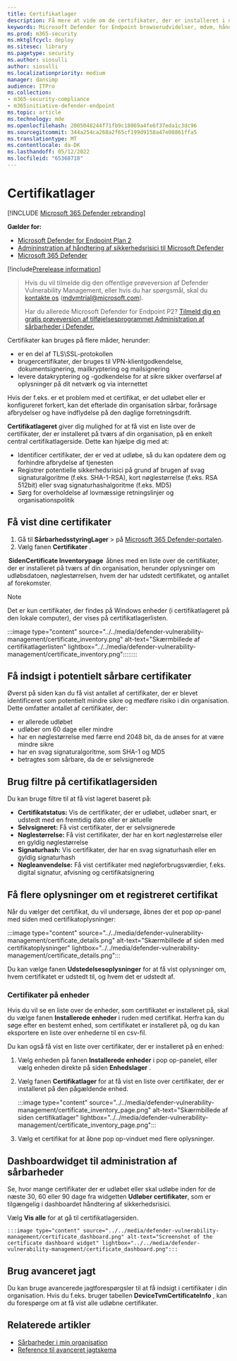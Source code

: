 ```yaml
---
title: Certifikatlager
description: Få mere at vide om de certifikater, der er installeret i dit miljø
keywords: Microsoft Defender for Endpoint browserudvidelser, mdvm, håndtering af sikkerhedsrisici
ms.prod: m365-security
ms.mktglfcycl: deploy
ms.sitesec: library
ms.pagetype: security
ms.author: siosulli
author: siosulli
ms.localizationpriority: medium
manager: dansimp
audience: ITPro
ms.collection:
- m365-security-compliance
- m365initiative-defender-endpoint
ms.topic: article
ms.technology: mde
ms.openlocfilehash: 2005048244f71fb9c18069a4fe6f37eda1c3dc96
ms.sourcegitcommit: 344a254ca268a2f65cf199d9158a47e08861ffa5
ms.translationtype: MT
ms.contentlocale: da-DK
ms.lasthandoff: 05/12/2022
ms.locfileid: "65368718"
---
```

# <a name="certificate-inventory"></a>Certifikatlager

[!INCLUDE [Microsoft 365 Defender rebranding](../../includes/microsoft-defender.md)]

**Gælder for:**

- [Microsoft Defender for Endpoint Plan 2](https://go.microsoft.com/fwlink/?linkid=2154037)
- [Admininstration af håndtering af sikkerhedsrisici til Microsoft Defender](index.yml)
- [Microsoft 365 Defender](https://go.microsoft.com/fwlink/?linkid=2118804)

[!include[Prerelease information](../../includes/prerelease.md)]

> Hvis du vil tilmelde dig den offentlige prøveversion af Defender Vulnerability Management, eller hvis du har spørgsmål, skal du [kontakte os](mailto:mdvmtrial@microsoft.com) (mdvmtrial@microsoft.com).
>
> Har du allerede Microsoft Defender for Endpoint P2? [Tilmeld dig en gratis prøveversion af tilføjelsesprogrammet Administration af sårbarheder i Defender.](https://signup.microsoft.com/get-started/signup?products=5908ecaa-b8a7-4a04-b6c0-d44fd934b6f2)

Certifikater kan bruges på flere måder, herunder:

- er en del af TLS\SSL-protokollen
- brugercertifikater, der bruges til VPN-klientgodkendelse, dokumentsignering, mailkryptering og mailsignering
- levere datakryptering og -godkendelse for at sikre sikker overførsel af oplysninger på dit netværk og via internettet

Hvis der f.eks. er et problem med et certifikat, er det udløbet eller er konfigureret forkert, kan det efterlade din organisation sårbar, forårsage afbrydelser og have indflydelse på den daglige forretningsdrift.

**Certifikatlageret** giver dig mulighed for at få vist en liste over de certifikater, der er installeret på tværs af din organisation, på en enkelt central certifikatlagerside. Dette kan hjælpe dig med at:  

- Identificer certifikater, der er ved at udløbe, så du kan opdatere dem og forhindre afbrydelse af tjenesten
- Registrer potentielle sikkerhedsrisici på grund af brugen af svag signaturalgoritme (f.eks. SHA-1-RSA), kort nøglestørrelse (f.eks. RSA 512bit) eller svag signaturhashalgoritme (f.eks. MD5)
- Sørg for overholdelse af lovmæssige retningslinjer og organisationspolitik

## <a name="view-your-certificates"></a>Få vist dine certifikater

1. Gå til **SårbarhedsstyringLager** >  på [Microsoft 365 Defender-portalen](https://security.microsoft.com).
2. Vælg fanen **Certifikater** .

 **SidenCertificate Inventorypage**  åbnes med en liste over de certifikater, der er installeret på tværs af din organisation, herunder oplysninger om udløbsdatoen, nøglestørrelsen, hvem der har udstedt certifikatet, og antallet af forekomster.

> [!Note]
> Det er kun certifikater, der findes på Windows enheder (i certifikatlageret på den lokale computer), der vises på certifikatlagerlisten.

   :::image type="content" source="../../media/defender-vulnerability-management/certificate_inventory.png" alt-text="Skærmbillede af certifikatlagerlisten" lightbox="../../media/defender-vulnerability-management/certificate_inventory.png"::::::::

## <a name="gain-insights-into-potentially-vulnerable-certificates"></a>Få indsigt i potentielt sårbare certifikater

Øverst på siden kan du få vist antallet af certifikater, der er blevet identificeret som potentielt mindre sikre og medføre risiko i din organisation. Dette omfatter antallet af certifikater, der:  

- er allerede udløbet
- udløber om 60 dage eller mindre
- har en nøglestørrelse med færre end 2048 bit, da de anses for at være mindre sikre
- har en svag signaturalgoritme, som SHA-1 og MD5
- betragtes som sårbare, da de er selvsignerede

## <a name="use-filters-on-the-certificate-inventory-page"></a>Brug filtre på certifikatlagersiden

Du kan bruge filtre til at få vist lageret baseret på:

- **Certifikatstatus:** Vis de certifikater, der er udløbet, udløber snart, er udstedt med en fremtidig dato eller er aktuelle
- **Selvsigneret:** Få vist certifikater, der er selvsignerede
- **Nøglestørrelse:** Få vist certifikater, der har en kort nøglestørrelse eller en gyldig nøglestørrelse
- **Signaturhash:** Vis certifikater, der har en svag signaturhash eller en gyldig signaturhash
- **Nøgleanvendelse:** Få vist certifikater med nøgleforbrugsværdier, f.eks. digital signatur, afvisning og certifikatsignering

## <a name="get-more-information-on-a-discovered-certificate"></a>Få flere oplysninger om et registreret certifikat

Når du vælger det certifikat, du vil undersøge, åbnes der et pop op-panel med siden med certifikatoplysninger:

   :::image type="content" source="../../media/defender-vulnerability-management/certificate_details.png" alt-text="Skærmbillede af siden med certifikatoplysninger" lightbox="../../media/defender-vulnerability-management/certificate_details.png":::

Du kan vælge fanen **Udstedelsesoplysninger** for at få vist oplysninger om, hvem certifikatet er udstedt til, og hvem det er udstedt af.  

### <a name="certificates-on-devices"></a>Certifikater på enheder

Hvis du vil se en liste over de enheder, som certifikatet er installeret på, skal du vælge fanen **Installerede enheder** i ruden med certifikat. Herfra kan du søge efter en bestemt enhed, som certifikatet er installeret på, og du kan eksportere en liste over enhederne til en csv-fil.

Du kan også få vist en liste over certifikater, der er installeret på en enhed:

1. Vælg enheden på fanen **Installerede enheder** i pop op-panelet, eller vælg enheden direkte på siden **Enhedslager** .
2. Vælg fanen **Certifikatlager** for at få vist en liste over certifikater, der er installeret på den pågældende enhed.

   :::image type="content" source="../../media/defender-vulnerability-management/certificate_inventory_page.png" alt-text="Skærmbillede af siden certifikatlager" lightbox="../../media/defender-vulnerability-management/certificate_inventory_page.png":::

3. Vælg et certifikat for at åbne pop op-vinduet med flere oplysninger.

## <a name="vulnerability-management-dashboard-widget"></a>Dashboardwidget til administration af sårbarheder

Se, hvor mange certifikater der er udløbet eller skal udløbe inden for de næste 30, 60 eller 90 dage fra widgetten **Udløber certifikater**, som er tilgængelig i dashboardet håndtering af sikkerhedsrisici.  

Vælg **Vis alle** for at gå til certifikatlagersiden.

    :::image type="content" source="../../media/defender-vulnerability-management/certificate_dashboard.png" alt-text="Screenshot of the certificate dashboard widget" lightbox="../../media/defender-vulnerability-management/certificate_dashboard.png":::

## <a name="use-advanced-hunting"></a>Brug avanceret jagt

Du kan bruge avancerede jagtforespørgsler til at få indsigt i certifikater i din organisation. Hvis du f.eks. bruger tabellen **DeviceTvmCertificateInfo** , kan du forespørge om at få vist alle udløbne certifikater.

## <a name="related-articles"></a>Relaterede artikler

- [Sårbarheder i min organisation](tvm-weaknesses.md)
- [Reference til avanceret jagtskema](../defender-endpoint/advanced-hunting-schema-reference.md)
